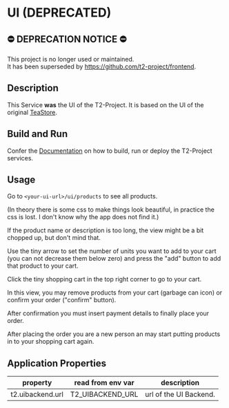 # UI (DEPRECATED)

## ⛔️ DEPRECATION NOTICE ⛔️

This project is no longer used or maintained.  
It has been superseded by <https://github.com/t2-project/frontend>.

## Description

This Service **was** the UI of the T2-Project.
It is based on the UI of the original [TeaStore](https://github.com/DescartesResearch/TeaStore).

## Build and Run

Confer the [Documentation](https://t2-documentation.readthedocs.io/en/latest/guides/kube.html) on how to build, run or deploy the T2-Project services.

## Usage

Go to `<your-ui-url>/ui/products` to see all products. 

(In theory there is some css to make things look beautiful, in practice the css is lost. I don't know why the app does not find it.)

If the product name or description is too long, the view might be a bit chopped up, but don't mind that. 

Use the tiny arrow to set the number of units you want to add to your cart (you can not decrease them below zero) and press the "add" button to add that product to your cart.

Click the tiny shopping cart in the top right corner to go to your cart. 

In this view, you may remove products from your cart (garbage can icon) or confirm your order ("confirm" button).

After confirmation you must insert payment details to finally place your order.

After placing the order you are a new person an may start putting products in to your shopping cart again. 


## Application Properties 

property | read from env var | description |
-------- | ----------------- | ----------- |
t2.uibackend.url | T2_UIBACKEND_URL | url of the UI Backend. 

 

